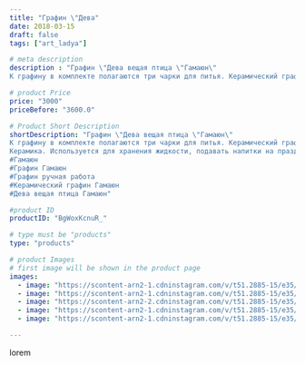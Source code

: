 ```yaml
---
title: "Графин \"Дева"
date: 2018-03-15
draft: false
tags: ["art_ladya"]

# meta description
description : "Графин \"Дева вещая птица \"Гамаюн\"
К графину в комплекте полагаются три чарки для питья. Керамический графин «Гамаюн», выполнен вручную и содержит тепло твор"

# product Price
price: "3000"
priceBefore: "3600.0"

# Product Short Description
shortDescription: "Графин \"Дева вещая птица \"Гамаюн\"
К графину в комплекте полагаются три чарки для питья. Керамический графин «Гамаюн», выполнен вручную и содержит тепло творческих рук мастера.
Керамика. Используется для хранения жидкости, подавать напитки на праздничный стол. В комплект входит: графин и три питейные чарки.
#Гамаюн
#Графин Гамаюн
#Графин ручная работа
#Керамический графин Гамаюн
#Дева вещая птица Гамаюн"

#product ID
productID: "BgWoxKcnuR_"

# type must be "products"
type: "products"

# product Images
# first image will be shown in the product page
images:
  - image: "https://scontent-arn2-1.cdninstagram.com/v/t51.2885-15/e35/39981240_247330022631049_2912117586239946752_n.jpg?se=8&tp=1&_nc_ht=scontent-arn2-1.cdninstagram.com&_nc_cat=101&_nc_ohc=O9reFHjcQZYAX-q7_o9&oh=d9ef47e25ebc1dbdadc8a3da4254b9f5&oe=606ADD4D&ig_cache_key=MTczNTc1MzgzMTA5NjQ5ODI5Mw%3D%3D.2"
  - image: "https://scontent-arn2-1.cdninstagram.com/v/t51.2885-15/e35/40242188_338535543550442_7476998867846692864_n.jpg?se=8&tp=1&_nc_ht=scontent-arn2-1.cdninstagram.com&_nc_cat=102&_nc_ohc=7k4hospO46UAX-rBI9a&oh=6584aa85432d77491435e46f1e5bd9df&oe=606BF0D0&ig_cache_key=MTczNTc1Mzg0MTUxNTEwNDIyNw%3D%3D.2"
  - image: "https://scontent-arn2-2.cdninstagram.com/v/t51.2885-15/e35/40168569_319876498785012_3437591119620210688_n.jpg?se=8&tp=1&_nc_ht=scontent-arn2-2.cdninstagram.com&_nc_cat=100&_nc_ohc=K8crHKurnV8AX-OAKJj&oh=323ba7ecf8b9e5fb55845d9cd787dd41&oe=606B252C&ig_cache_key=MTczNTc1Mzg1MDY1ODY2Nzg1NA%3D%3D.2"
  - image: "https://scontent-arn2-1.cdninstagram.com/v/t51.2885-15/e35/40433493_1715126148597766_5057685223559397376_n.jpg?tp=1&_nc_ht=scontent-arn2-1.cdninstagram.com&_nc_cat=110&_nc_ohc=SIzPvc7OmdYAX-r79xM&oh=e0a4e227dbb2180c95065f429417027a&oe=606B1D55&ig_cache_key=MTczNTc1Mzg2MjgyMjIyNDQ4MQ%3D%3D.2"
  - image: "https://scontent-arn2-1.cdninstagram.com/v/t51.2885-15/e35/40000410_283299842276242_2332642552873746432_n.jpg?se=8&tp=1&_nc_ht=scontent-arn2-1.cdninstagram.com&_nc_cat=110&_nc_ohc=S2MsX74yYngAX-SJQrI&oh=1a91ff590c0ffe53d1e8d8b4e07ec598&oe=606A30AD&ig_cache_key=MTczNTc1Mzg3NDM5ODM5NDE0Mg%3D%3D.2"

---
```

lorem
